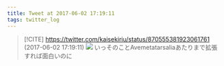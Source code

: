 ```yaml
---
title: Tweet at 2017-06-02 17:19:11
tags: twitter_log
---
```


> [!CITE] https://twitter.com/kaisekiriu/status/870555381923061761 (2017-06-02 17:19:11)
> ![](https://twitter.com/kaisekiriu/status/870555381923061761)
> いっそのことAvemetatarsaliaあたりまで拡張すれば面白いのに
